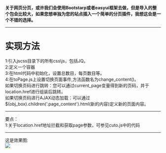 **关于网页分页，或许我们会使用Bootstarp或者easyui框架去做，但是导入的整个包会比较大，如果您想单独为您的站点插入一个简单的分页插件，我想这会是一个不错的选择。**
****
# 实现方法  
1:引入jscss目录下的所有css\js，包括JQ。  
2:定义一个容器  
3:在html代码中初始化，设置总数目，每页数目等。  
4:在toPage.js上设置切换页面事件,方法函数名为change_content()。  
  如果切换页码进行跳转：您可以通过current_page变量得到新的页码，并于location.href进行组装后跳转。  
  如果切换页码进行AJAX动态加载：可以通过$(obj_box).children('.page_content').html(新的内容)定义新的页面内容。  
****
要点：  
1:关于location.href地址拦截和获取page参数，可参见cuto.js中的代码  
****
这是效果图:  
![](demo.png)
